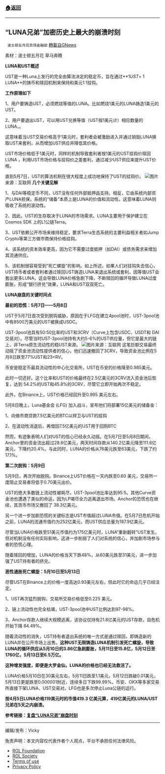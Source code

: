 ###  [:house:返回](README.md)
---


## “LUNA兄弟”加密历史上最大的崩溃时刻
` 波士顿五月花农场金融部` [轉載自GNews](https://gnews.org/zh-hans/2522733/)

素材：波士顿五月花 草马奔腾
 
**LUNA和UST概述**
 
UST是一种Luna上发行的完全由算法决定的稳定币，旨在通过**$1 UST=$ 1 LUNA**的铸币和赎回机制来保持和美元1:1挂钩。
 
**工作原理如下**
 
1、用户要铸造UST，必须燃烧等值的LUNA。比如燃烧1美元的LUNA铸造1美元的UST。
 
2、用户要退出UST，可以用UST兑换等值（UST按1美元计）相应数量的LUNA，。
 
这意味着当UST交易价格高于1美元时，套利者会被激励进入并通过销毁LUNA换取UST来套利，从而增加UST供应并降低其价格。
 
UST市场价格低于1美元时，同样的机制导致套利者按1美元的UST挂钩价赎回LUNA ，利用UST市场价格与挂钩价之差套利，通过减少UST供应来提升UST价格。
 
直到5月7日，UST的算法机制在很大程度上成功地保持了UST的挂钩价。
 ![](https://assets.gnews.org/wp-content/uploads/2022/05/Screen-Shot-2022-05-13-at-9.53.58-PM.png)图片来源：互联网 
**几个关键见解**
 
1、与DAI等稳定币不同，UST没有任何外部抵押品支持。相反，它由系统内部资产LUNA担保，系统的“储备”本质上是LUNA的价值和流动性。这意味着LUNA则吸收了系统的波动性。
 
2、因此，UST的生存取决于LUNA的市场需求。LUNA主要用于保护建立在Cosmos SDK 上的L1公链Terra。
 
3、UST依赖公开市场来维持稳定，要求Terra生态系统的主要利益相关者如Jump Crypto等第三方做市商保持价格挂钩。
 
4、该系统的资本效率更高，因为它不需要过度抵押（如DAI）或债务需求来增加其流通供应。
 
5、该机制很容易受到“死亡螺旋”的影响。如上所述，如果人们对挂钩失去信心，UST持币者或者套利者通过赎回UST铸造LUNA来退出系统或套利，因等值UST会套出更多LUNA，这会导致LUNA价格急剧下降，不断赎回的循环导致LUNA过度膨胀，形成“银行挤兑”效果，LUNA和UST双双死亡。
 
**LUNA崩盘的关键时间点**
 
**最初的恐慌：5月7日——5月8日**
 
UST于5月7日首次受到脱钩威胁，原因在于LFG在建立4pool池时，UST-3pool池中有8500万美元的UST被换成USDC。
 
UST-3pool池具有50:50比率的UST和3CRV（Curve上包含USDC、USDT和 DAI交易对）。尽管当时UST-3pool池持有大约5-6%的UST供应量，但它是最大的链上、非Terra原生流动性的稳UST来源。
 ![](https://assets.gnews.org/wp-content/uploads/2022/05/Screen-Shot-2022-05-13-at-9.57.27-PM.png)图片来源：互联网 
这笔巨额交易最终动摇了资金池流动性提供者的信心，他们迅速撤回了3CRV，导致资金池比例在5月8日跌至77%UST和23&lt;RV。
 
币安是稳定币最具流动性的中心化交易所，UST在币安的价格降至0.985美元。
 
此时一切还好。这个比率和UST的价格最终在2.5亿美元的3CRV流入资金池后恢复，达到 54.2%的UST和45.8%的3CRV，尽管它立即开始再次不稳定。
 
此外，在Binance上，UST价格已经回升至0.995 美元左右。
 
5月8日晚上，Luna基金会 (LFG) 加入战斗，宣布他们将部署15亿美元的储备金：
 
1、向做市商贷款7.5亿美元的BTC以捍卫与UST的挂钩
 
2、在波动性消退后，再借回7.5亿美元的UST用于回购BTC
 
然而，有迹象表明人们对UST的信心已经永久动摇。在5月7日至5月8日期间，Anchor里的资金流出超过28.6亿美元，两天时间存款从140.2亿美元降至111.6亿美元，下降约20.4%。与此同时，LUNA的价格从76美元跌至63美元，下跌了约17.1%。
 
**第二次脱钩：5月9日**
 
5月9日，再次开始脱钩。Binance上UST价格在一天内跌至0.60 美元，交易所一度阻止交易者将低于0.70美元出价。
 
UST的绝大多数链上流动性被耗尽，UST-3pool池比率达到95:5。其他Curve资金池也遭遇了类似的命运，因为LP竭尽全力逃离退出市场。Anchor的恐慌也在继续，其货币市场又撤回了 38.3亿美元。
 
另一个进一步加剧恐慌的关键标志是UST市值超过LUNA市值。在5月7日危机开始之前，LUNA的流通市值约为252亿美元，而UST供应总量为187.9亿美元。
 
尽管当LUNA价格跌至51美元市值约为175亿美元时，LUNA“重新翻转”UST发生。但对机制没有任何实际影响，这进一步削弱了人们对系统的信心，并加剧市场参与者的恐慌心理。
 
随着赎回的增加，LUNA的价格当天下跌48%，从60美元跌至31美元，进一步加强了UST持有者的挤兑。
 
**恶性通胀死亡螺旋：5月10日至5月13日**
 
尽管UST在Binance上的价格一度高达0.93美元左右，但此时它的命运几乎已经注定。
 
1、UST再次猛烈脱钩，交易所交易价格低至0.225 美元。
 
2、链上流动性也完全枯竭，UST-3pool池中UST比例达到97-98%。
 
3、Anchor存款人继续大规模逃离，该协议仅持有21.8亿美元的UST存款，自危机开始下降 84.49%。
 
随着流动性的消失，UST持有者退出系统的唯一方式是通过赎回，即铸造新的LUNA并在公开市场上出售。**这种UST无限铸造LUNA机制引发死亡螺旋，导致LUNA的循环供应从5月10日的3.86亿急剧膨胀，5月11日至15.8亿，5月12日至1760亿，5月13日至6.5万亿。**
 
**这种增发强度，即便是大罗金仙，LUNA的价格也已经无法救活了。**
 
LUNA价格5月10日在30美元左右，5月11日跌至1.1美元，5月12日跌破0.01美元，5月13日更是跌至0.000001附近，连续多日下跌99.99%。币安、OKX等多家交易所直接下架LUNA、UST交易对。LFG也是多次停止Luna公链的运行。
 
**按4月5日LUNA价格119美元时的市值419.3 亿美元算，419亿美元的LUNA/UST兄弟在5天之内崩溃。**
 
**参考链接：[复盘“LUNA兄弟”崩盘时刻](https://m.jinse.com/blockchain/1462955.html?source=m)**
 
* * *
 
编辑/发布：Vicky

免责声明：本文内容仅代表作者个人观点，平台不承担任何法律风险。
  
- [ROL Foundation](https://rolfoundation.org/)
- [ROL Society](https://rolsociety.org/)
- [Terms of use](https://gnews.org/terms-of-use-3/)
- [Privacy Policy](https://gnews.org/privacy-policy/)
